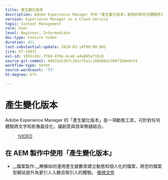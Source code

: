 ```yaml
---
title: 產生變化版本
description: Adobe Experience Manager 中的「產生變化版本」能夠針對任何體驗將文字和影像最佳化。
version: Experience Manager as a Cloud Service
topic: Content Management
role: User
level: Beginner, Intermediate
doc-type: Feature Video
duration: 421
last-substantial-update: 2024-03-14T00:00:00Z
jira: KT-14911
exl-id: 1055c45c-7f04-4f8e-bca8-a4a085a718c8
source-git-commit: 48433a5367c281cf5a1c106b08a1306f1b0e8ef4
workflow-type: tm+mt
source-wordcount: '73'
ht-degree: 67%

---
```


# 產生變化版本

Adobe Experience Manager 的「產生變化版本」是一項動態工具，可針對任何體驗將文字和影像最佳化，讓創意與效率無縫結合。

>[!VIDEO](https://video.tv.adobe.com/v/3427946/?learn=on)

## 在 AEM 製作中使用「產生變化版本」

+ __檔案製作&#x200B;:__瞭解如何運用產生變數來建立動態和個人化的檔案，將您的檔案型網站提升為更引人入勝且吸引人的體驗。 [檢視文件](https://www.aem.live/docs/sidekick-generate-variations)
